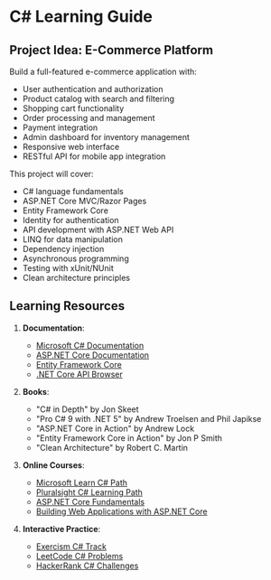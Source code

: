 # C# Learning Guide

## Project Idea: E-Commerce Platform

Build a full-featured e-commerce application with:

- User authentication and authorization
- Product catalog with search and filtering
- Shopping cart functionality
- Order processing and management
- Payment integration
- Admin dashboard for inventory management
- Responsive web interface
- RESTful API for mobile app integration

This project will cover:

- C# language fundamentals
- ASP.NET Core MVC/Razor Pages
- Entity Framework Core
- Identity for authentication
- API development with ASP.NET Web API
- LINQ for data manipulation
- Dependency injection
- Asynchronous programming
- Testing with xUnit/NUnit
- Clean architecture principles

## Learning Resources

1. **Documentation**:

   - [Microsoft C# Documentation](https://docs.microsoft.com/en-us/dotnet/csharp/)
   - [ASP.NET Core Documentation](https://docs.microsoft.com/en-us/aspnet/core/)
   - [Entity Framework Core](https://docs.microsoft.com/en-us/ef/core/)
   - [.NET Core API Browser](https://docs.microsoft.com/en-us/dotnet/api/)

2. **Books**:

   - "C# in Depth" by Jon Skeet
   - "Pro C# 9 with .NET 5" by Andrew Troelsen and Phil Japikse
   - "ASP.NET Core in Action" by Andrew Lock
   - "Entity Framework Core in Action" by Jon P Smith
   - "Clean Architecture" by Robert C. Martin

3. **Online Courses**:

   - [Microsoft Learn C# Path](https://docs.microsoft.com/en-us/learn/paths/csharp-first-steps/)
   - [Pluralsight C# Learning Path](https://www.pluralsight.com/paths/csharp)
   - [ASP.NET Core Fundamentals](https://www.pluralsight.com/courses/aspnet-core-fundamentals)
   - [Building Web Applications with ASP.NET Core](https://www.pluralsight.com/courses/building-aspdotnet-core-mvc-web-applications)

4. **Interactive Practice**:
   - [Exercism C# Track](https://exercism.org/tracks/csharp)
   - [LeetCode C# Problems](https://leetcode.com/)
   - [HackerRank C# Challenges](https://www.hackerrank.com/domains/csharp)
